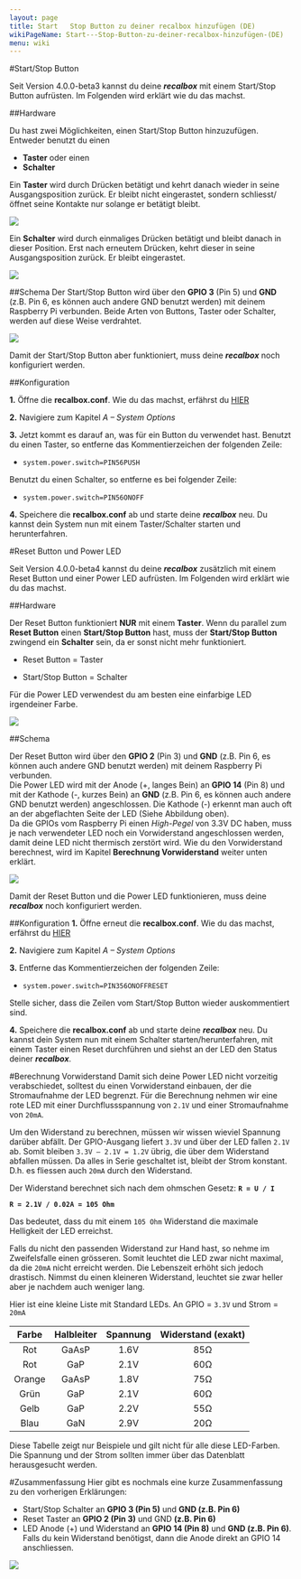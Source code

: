 ```yaml
---
layout: page
title: Start   Stop Button zu deiner recalbox hinzufügen (DE)
wikiPageName: Start---Stop-Button-zu-deiner-recalbox-hinzufügen-(DE)
menu: wiki
---
```


#Start/Stop Button

Seit Version 4.0.0-beta3 kannst du deine ***recalbox*** mit einem Start/Stop Button aufrüsten. Im Folgenden wird erklärt wie du das machst. 
 
##Hardware

Du hast zwei Möglichkeiten, einen Start/Stop Button hinzuzufügen. Entweder benutzt du einen  
* **Taster** oder einen  
* **Schalter**
  
Ein **Taster** wird durch Drücken betätigt und kehrt danach wieder in seine Ausgangsposition zurück. Er bleibt nicht eingerastet, sondern schliesst/öffnet seine Kontakte nur solange er betätigt bleibt.  
  
![](https://github.com/lackyluuk/recalbox-os/blob/master/wiki/images/Taster%20image.PNG)  
  
Ein **Schalter** wird durch einmaliges Drücken betätigt und bleibt danach in dieser Position. Erst nach erneutem Drücken, kehrt dieser in seine Ausgangsposition zurück. Er bleibt eingerastet.  
  
![](https://github.com/lackyluuk/recalbox-os/blob/master/wiki/images/schalter%20image.jpg)  
  
##Schema
Der Start/Stop Button wird über den **GPIO 3** (Pin 5) und **GND** (z.B. Pin 6, es können auch andere GND benutzt werden) mit deinem Raspberry Pi verbunden. Beide Arten von Buttons, Taster oder Schalter, werden auf diese Weise verdrahtet.  
  
![](https://github.com/lackyluuk/recalbox-os/blob/master/wiki/images/Start%20Stop%20Button.PNG)  
  
Damit der Start/Stop Button aber funktioniert, muss deine ***recalbox*** noch konfiguriert werden.

##Konfiguration

**1.** Öffne die **recalbox.conf**. Wie du das machst, erfährst du [HIER]( https://github.com/recalbox/recalbox-os/wiki/recalbox.conf-%28DE%29)  
  
**2.** Navigiere zum Kapitel _A – System Options_   
  
**3.** Jetzt kommt es darauf an, was für ein Button du verwendet hast. Benutzt du einen Taster, so entferne das Kommentierzeichen der folgenden Zeile:  
  
* `system.power.switch=PIN56PUSH`  
  
Benutzt du einen Schalter, so entferne es bei folgender Zeile:  
  
* `system.power.switch=PIN56ONOFF`  
  
**4.** Speichere die **recalbox.conf** ab und starte deine ***recalbox*** neu. Du kannst dein System nun mit einem Taster/Schalter starten und herunterfahren.  
  
#Reset Button und Power LED

Seit Version 4.0.0-beta4 kannst du deine ***recalbox*** zusätzlich mit einem Reset Button und einer Power LED aufrüsten. Im Folgenden wird erklärt wie du das machst.  
  
##Hardware

Der Reset Button funktioniert **NUR** mit einem **Taster**. Wenn du parallel zum **Reset Button** einen **Start/Stop Button** hast, muss der **Start/Stop Button** zwingend ein **Schalter** sein, da er sonst nicht mehr funktioniert.  
  
* Reset Button = Taster  
  
* Start/Stop Button = Schalter  
  
Für die Power LED verwendest du am besten eine einfarbige LED irgendeiner Farbe.  
  
![](https://github.com/lackyluuk/recalbox-os/blob/master/wiki/images/led%20image.png)  
  
##Schema

Der Reset Button wird über den **GPIO 2** (Pin 3) und **GND** (z.B. Pin 6, es können auch andere GND benutzt werden) mit deinem Raspberry Pi verbunden.   
Die Power LED wird mit der Anode (+, langes Bein) an **GPIO 14** (Pin 8) und mit der Kathode (-, kurzes Bein) an **GND** (z.B. Pin 6, es können auch andere GND benutzt werden) angeschlossen. Die Kathode (-) erkennt man auch oft an der abgeflachten Seite der LED (Siehe Abbildung oben).  
Da die GPIOs vom Raspberry Pi einen _High-Pegel_ von 3.3V DC haben, muss je nach verwendeter LED noch ein Vorwiderstand angeschlossen werden, damit deine LED nicht thermisch zerstört wird. Wie du den Vorwiderstand berechnest, wird im Kapitel **Berechnung Vorwiderstand** weiter unten erklärt.  

![](https://github.com/lackyluuk/recalbox-os/blob/master/wiki/images/Reset%20Button%20Power%20LED.PNG)  
  
Damit der Reset Button und die Power LED funktionieren, muss deine ***recalbox*** noch konfiguriert werden.

##Konfiguration
**1.** Öffne erneut die **recalbox.conf**. Wie du das machst, erfährst du [HIER]( https://github.com/recalbox/recalbox-os/wiki/recalbox.conf-%28DE%29)  
  
**2.** Navigiere zum Kapitel _A – System Options_   
  
**3.** Entferne das Kommentierzeichen der folgenden Zeile:  
  
* `system.power.switch=PIN356ONOFFRESET`  
  
Stelle sicher, dass die Zeilen vom Start/Stop Button wieder auskommentiert sind.  
  
**4.** Speichere die **recalbox.conf** ab und starte deine ***recalbox*** neu. Du kannst dein System nun mit einem Schalter starten/herunterfahren, mit einem Taster einen Reset durchführen und siehst an der LED den Status deiner ***recalbox***.  
  
#Berechnung Vorwiderstand
Damit sich deine Power LED nicht vorzeitig verabschiedet, solltest du einen Vorwiderstand einbauen, der die Stromaufnahme der LED begrenzt. Für die Berechnung nehmen wir eine rote LED mit einer Durchflussspannung von `2.1V` und einer Stromaufnahme von `20mA`.  
  
Um den Widerstand zu berechnen, müssen wir wissen wieviel Spannung darüber abfällt. Der GPIO-Ausgang liefert `3.3V` und über der LED fallen `2.1V` ab. Somit bleiben `3.3V – 2.1V = 1.2V` übrig, die über dem Widerstand abfallen müssen. Da alles in Serie geschaltet ist, bleibt der Strom konstant. D.h. es fliessen auch `20mA` durch den Widerstand.  
  
Der Widerstand berechnet sich nach dem ohmschen Gesetz: **`R = U / I`**   
 
**`R = 2.1V / 0.02A = 105 Ohm`**  
  
Das bedeutet, dass du mit einem `105 Ohm` Widerstand die maximale Helligkeit der LED erreichst.
  
Falls du nicht den passenden Widerstand zur Hand hast, so nehme im Zweifelsfalle einen grösseren. Somit leuchtet die LED zwar nicht maximal, da die `20mA` nicht erreicht werden. Die Lebenszeit erhöht sich jedoch drastisch. Nimmst du einen kleineren Widerstand, leuchtet sie zwar heller aber je nachdem auch weniger lang.  

Hier ist eine kleine Liste mit Standard LEDs. An GPIO = `3.3V` und Strom = `20mA` 
   
|Farbe|Halbleiter|Spannung|Widerstand (exakt)|
| :--------------: | :--------------: | :--------------: | :--------------: |
|Rot|GaAsP|1.6V|85Ω|
|Rot|GaP|2.1V|60Ω|
|Orange|GaAsP|1.8V|75Ω|
|Grün|GaP|2.1V|60Ω|
|Gelb|GaP|2.2V|55Ω|
|Blau|GaN|2.9V|20Ω|  
  
Diese Tabelle zeigt nur Beispiele und gilt nicht für alle diese LED-Farben. Die Spannung und der Strom sollten immer über das Datenblatt herausgesucht werden.  
  
#Zusammenfassung
Hier gibt es nochmals eine kurze Zusammenfassung zu den vorherigen Erklärungen:  
* Start/Stop Schalter an **GPIO 3 (Pin 5)** und **GND (z.B. Pin 6)**
* Reset Taster an **GPIO 2 (Pin 3)** und GND **(z.B. Pin 6)**
* LED Anode (+) und Widerstand an **GPIO 14 (Pin 8)** und **GND (z.B. Pin 6)**. Falls du kein Widerstand benötigst, dann die Anode direkt an GPIO 14 anschliessen.  
  
![](https://github.com/lackyluuk/recalbox-os/blob/master/wiki/images/Start%20Stop%20Reset%20Power%20LED.PNG)
